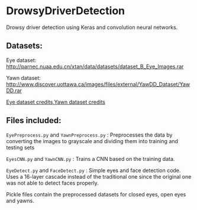 # DrowsyDriverDetection
Drowsy driver detection using Keras and convolution neural networks.

## Datasets:

Eye dataset: http://parnec.nuaa.edu.cn/xtan/data/datasets/dataset_B_Eye_Images.rar

Yawn dataset: http://www.discover.uottawa.ca/images/files/external/YawDD_Dataset/YawDD.rar

[Eye dataset credits](http://parnec.nuaa.edu.cn/xtan/data/ClosedEyeDatabases.html),[Yawn dataset credits](http://www.eecs.uottawa.ca/~shervin/yawning)

## Files included:

`EyePreprocess.py` and `YawnPreprocess.py` : Preprocesses the data by converting the images to grayscale and dividing them into training and testing sets

`EyesCNN.py` and `YawnCNN.py` : Trains a CNN based on the training data.

`EyeDetect.py` and `FaceDetect.py` : Simple eyes and face detection code. Uses a 16-layer cascade instead of the traditional one since the original one was not able to detect faces properly.

Pickle files contain the preprocessed datasets for closed eyes, open eyes and yawns.


